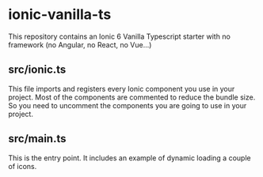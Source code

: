 # ionic-vanilla-ts

This repository contains an Ionic 6 Vanilla Typescript starter with no framework (no Angular, no React, no Vue...)

## src/ionic.ts
This file imports and registers every Ionic component you use in your project.
Most of the components are commented to reduce the bundle size.
So you need to uncomment the components you are going to use in your project.

## src/main.ts
This is the entry point. It includes an example of dynamic loading a couple of icons.